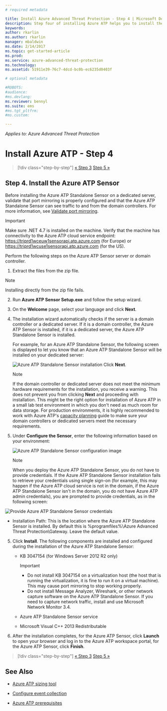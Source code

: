 ```yaml
---
# required metadata

title: Install Azure Advanced Threat Protection - Step 4 | Microsoft Docs
description: Step four of installing Azure ATP helps you to install the Azure ATP Standalone Sensor.
keywords:
author: rkarlin
ms.author: rkarlin
manager: mbaldwin
ms.date: 2/14/2017
ms.topic: get-started-article
ms.prod:
ms.service: azure-advanced-threat-protection
ms.technology:
ms.assetid: 51911e39-76c7-4dcd-bc0b-ec6235d0403f

# optional metadata

#ROBOTS:
#audience:
#ms.devlang:
ms.reviewer: bennyl
ms.suite: ems
#ms.tgt_pltfrm:
#ms.custom:

---
```


*Applies to: Azure Advanced Threat Protection*



# Install Azure ATP - Step 4

>[!div class="step-by-step"]
[« Step 3](install-atp-step3.md)
[Step 5 »](install-atp-step5.md)

## Step 4. Install the Azure ATP Sensor

Before installing the Azure ATP Standalone Sensor on a dedicated server, validate that port mirroring is properly configured and that the Azure ATP Standalone Sensor can see traffic to and from the domain controllers. For more information, see [Validate port mirroring](validate-port-mirroring.md).


> [!IMPORTANT]
>Make sure .NET 4.7 is installed on the machine. Verify that the machine has connectivity to the Azure ATP cloud service endpoint: https://triprd1wceuw1sensorapi.atp.azure.com (for Europe) or https://triprd1wcuse1sensorapi.atp.azure.com (for the US).

Perform the following steps on the Azure ATP Sensor server or domain controller.

1.  Extract the files from the zip file. 
> [!NOTE] 
> Installing directly from the zip file fails.

2.  Run **Azure ATP Sensor Setup.exe** and follow the setup wizard.

3.  On the **Welcome** page, select your language and click **Next**.

4.  The installation wizard automatically checks if the server is a domain controller or a dedicated server. If it is a domain controller, the Azure ATP Sensor is installed, if it is a dedicated server, the Azure ATP Standalone Sensor is installed. 
    
    For example, for an Azure ATP Standalone Sensor, the following screen is displayed to let you know that an Azure ATP Standalone Sensor will be installed on your dedicated server:
    
    ![Azure ATP Standalone Sensor installation](media/atp-gw-install.png)
    Click **Next**.

    > [!NOTE] 
    > If the domain controller or dedicated server does not meet the minimum hardware requirements for the installation, you receive a warning. This does not prevent you from clicking **Next** and proceeding with installation. This might be the right option for installation of Azure ATP in a small lab test environment in which you don't need as much room for data storage. For production environments, it is highly recommended to work with Azure ATP's [capacity planning](atp-capacity-planning.md) guide to make sure your domain controllers or dedicated servers meet the necessary requirements.

4.  Under **Configure the Sensor**, enter the following information based on your environment:

    ![Azure ATP Standalone Sensor configuration image](media/atp-gw-configure.png)

    > [!NOTE]
    > When you deploy the Azure ATP Standalone Sensor, you do not have to provide credentials. If the Azure ATP Standalone Sensor installation fails to retrieve your credentials using single sign-on (for example, this may happen if the Azure ATP cloud service is not in the domain, if the Azure ATP Standalone Sensor isn't in the domain, you do not have Azure ATP admin credentials), you are prompted to provide credentials, as in the following screen: 

  ![Provide Azure ATP Standalone Sensor credentials](media/atp-install-credentials.png)

   - Installation Path: This is the location where the Azure ATP Standalone Sensor is installed. By default this is  %programfiles%\Azure Advanced Threat Protection\Gateway. Leave the default value.
    
5. Click **Install**. The following components are installed and configured during the installation of the Azure ATP Standalone Sensor:

    -   KB 3047154 (for Windows Server 2012 R2 only)

        > [!IMPORTANT]
        > -   Do not install KB 3047154 on a virtualization host (the host that is running the virtualization, it is fine to run it on a virtual machine). This may cause port mirroring to stop working properly. 
        > -   Do not install Message Analyzer, Wireshark, or other network capture software on the Azure ATP Standalone Sensor. If you need to capture network traffic, install and use Microsoft Network Monitor 3.4.

    -   Azure ATP Standalone Sensor service
    -   Microsoft Visual C++ 2013 Redistributable

5.  After the installation completes, for the Azure ATP Sensor, click **Launch** to open your browser and log in to the Azure ATP workspace portal, for the Azure ATP Sensor, click **Finish**.


>[!div class="step-by-step"]
[« Step 3](install-atp-step3.md)
[Step 5 »](install-atp-step5.md)


## See Also

- [Azure ATP sizing tool](http://aka.ms/trisizingtool)

- [Configure event collection](configure-event-collection.md)

- [Azure ATP prerequisites](atp-prerequisites.md)

